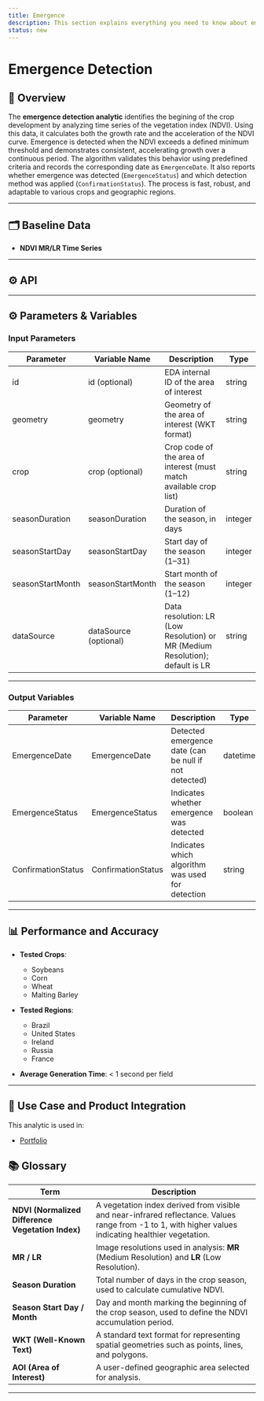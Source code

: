 ```yaml
---
title: Emergence
description: This section explains everything you need to know about emergence detection.
status: new
---
```


# Emergence Detection

## 📖 Overview

The **emergence detection analytic** identifies the begining of the crop development by analyzing time series of the vegetation index (NDVI). Using this data, it calculates both the growth rate and the acceleration of the NDVI curve. Emergence is detected when the NDVI exceeds a defined minimum threshold and demonstrates consistent, accelerating growth over a continuous period. The algorithm validates this behavior using predefined criteria and records the corresponding date as `EmergenceDate`. It also reports whether emergence was detected (`EmergenceStatus`) and which detection method was applied (`ConfirmationStatus`). The process is fast, robust, and adaptable to various crops and geographic regions.


---

## 🗂️ Baseline Data

- **NDVI MR/LR Time Series**

---

## ⚙️ API

<swagger-ui src="https://emergence-detection.aws.geosys.com/openapi.json"/>

---

## ⚙️ Parameters & Variables

### Input Parameters

| **Parameter**       | **Variable Name**     | **Description**                                                                                       | **Type**   |
|---------------------|------------------------|-------------------------------------------------------------------------------------------------------|------------|
| id                  | id (optional)          | EDA internal ID of the area of interest                                                            | string     |
| geometry            | geometry               | Geometry of the area of interest (WKT format)                                                         | string     |
| crop                | crop (optional)        | Crop code of the area of interest (must match available crop list)                                   | string     |
| seasonDuration      | seasonDuration         | Duration of the season, in days                                                                       | integer    |
| seasonStartDay      | seasonStartDay         | Start day of the season (1–31)                                                                        | integer    |
| seasonStartMonth    | seasonStartMonth       | Start month of the season (1–12)                                                                      | integer    |
| dataSource          | dataSource (optional)  | Data resolution: LR (Low Resolution) or MR (Medium Resolution); default is LR                         | string     |

---

### Output Variables

| **Parameter**       | **Variable Name**     | **Description**                                               | **Type**   |
|---------------------|------------------------|---------------------------------------------------------------|------------|
| EmergenceDate       | EmergenceDate          | Detected emergence date (can be null if not detected)         | datetime   |
| EmergenceStatus     | EmergenceStatus        | Indicates whether emergence was detected                      | boolean    |
| ConfirmationStatus  | ConfirmationStatus     | Indicates which algorithm was used for detection              | string     |

---

## 📊 Performance and Accuracy

- **Tested Crops**:
    - Soybeans
    - Corn
    - Wheat
    - Malting Barley

- **Tested Regions**:
    - Brazil  
    - United States
    - Ireland
    - Russia
    - France

- **Average Generation Time**: < 1 second per field

---

## 💼 Use Case and Product Integration

This analytic is used in:

- [Portfolio](/earthdaily-documentation/Agro/Portfolio/portfolio_product_site_draft/* )


## 📚 Glossary

| **Term**                             | **Description**                                                                                                                                       |
|-------------------------------------|-------------------------------------------------------------------------------------------------------------------------------------------------------|
| **NDVI (Normalized Difference Vegetation Index)** | A vegetation index derived from visible and near-infrared reflectance. Values range from -1 to 1, with higher values indicating healthier vegetation. |
| **MR / LR**                          | Image resolutions used in analysis: **MR** (Medium Resolution) and **LR** (Low Resolution).                                                           |
| **Season Duration**                  | Total number of days in the crop season, used to calculate cumulative NDVI.                                                                           |
| **Season Start Day / Month**         | Day and month marking the beginning of the crop season, used to define the NDVI accumulation period.                                                  |
| **WKT (Well-Known Text)**            | A standard text format for representing spatial geometries such as points, lines, and polygons.                                                       |
| **AOI (Area of Interest)**           | A user-defined geographic area selected for analysis.                                                                                                 |


---

